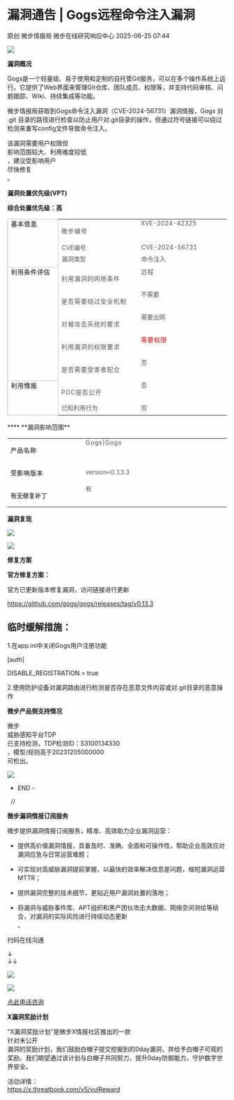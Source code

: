 #  漏洞通告 | Gogs远程命令注入漏洞  
原创 微步情报局  微步在线研究响应中心   2025-06-25 07:44  
  
![](https://mmbiz.qpic.cn/mmbiz_png/fFyp1gWjicMKNkm4Pg1Ed6nv0proxQLEKJ2CUCIficfAwKfClJ84puialc9eER0oaibMn1FDUpibeK1t1YvgZcLYl3A/640?wx_fmt=png&wxfrom=5&wx_lazy=1&wx_co=1 "")  
  
  
**漏洞概况**  
  
  
  
Gogs是一个轻量级、易于使用和定制的自托管Git服务，可以在多个操作系统上运行。它提供了Web界面来管理Git仓库、团队成员、权限等，并支持代码审核、问题跟踪、Wiki、持续集成等功能。  
  
微步情报局获取到Gogs命令注入漏洞（CVE-2024-56731）漏洞情报，Gogs 对 .git 目录的路径进行检查以防止用户对.git目录的操作，但通过符号链接可以绕过检测来重写config文件导致命令注入。  
  
该漏洞需要用户权限但  
影响范围较大、利用难度较低  
，建议受影响用户  
尽快修复  
。  
  
**漏洞处置优先级(VPT)**  
  
  
  
**综合处置优先级：高**  
<table><tbody><tr style="-webkit-tap-highlight-color: transparent;margin: 0px;padding: 0px;outline: 0px;max-width: 100%;box-sizing: border-box !important;overflow-wrap: break-word !important;height: 31.0667px;visibility: visible;"><td rowspan="3" data-colwidth="110" width="110" style="-webkit-tap-highlight-color: transparent;margin: 0px;padding: 0px 7.2px;outline: 0px;overflow-wrap: break-word !important;word-break: break-all;hyphens: auto;border: 0.666667px solid rgb(191, 191, 191);max-width: 100%;box-sizing: border-box !important;vertical-align: top;visibility: visible;"><p style="-webkit-tap-highlight-color: transparent;margin: 0px;padding: 0px;outline: 0px;max-width: 100%;box-sizing: border-box !important;overflow-wrap: break-word !important;clear: both;min-height: 1em;visibility: visible;"><span style="-webkit-tap-highlight-color: transparent;margin: 0px;padding: 0px;outline: 0px;max-width: 100%;box-sizing: border-box !important;overflow-wrap: break-word !important;color: rgb(84, 84, 84);font-size: 14px;letter-spacing: 1px;visibility: visible;"><strong style="-webkit-tap-highlight-color: transparent;margin: 0px;padding: 0px;outline: 0px;max-width: 100%;box-sizing: border-box !important;overflow-wrap: break-word !important;visibility: visible;"><span leaf="">基本信息</span></strong></span><o:p style="-webkit-tap-highlight-color: transparent;margin: 0px;padding: 0px;outline: 0px;max-width: 100%;box-sizing: border-box !important;overflow-wrap: break-word !important;visibility: visible;"></o:p></p></td><td data-colwidth="188" width="158.33333333333334" style="padding: 0px 7.2px;outline: 0px;word-break: break-all;hyphens: auto;border-width: 0.666667px;border-color: rgb(191, 191, 191);vertical-align: top;"><p style="outline: 0px;"><span style="outline: 0px;color: rgb(84, 84, 84);letter-spacing: 1px;font-size: 14px;"><span leaf=""><span textstyle="" style="font-size: 14px;color: rgb(84, 84, 84);font-weight: normal;">微步编号</span></span></span><o:p style="outline: 0px;"></o:p></p></td><td data-colwidth="229" width="88" style="padding: 0px 7.2px;outline: 0px;word-break: break-all;hyphens: auto;border-width: 0.666667px;border-color: rgb(191, 191, 191);vertical-align: top;"><span style="font-size: 14px;color: rgb(84, 84, 84);" data-pm-slice="2 2 [&#34;table&#34;,{&#34;interlaced&#34;:null,&#34;align&#34;:null,&#34;class&#34;:null,&#34;style&#34;:&#34;width:557px;&#34;},&#34;table_body&#34;,null,&#34;table_row&#34;,{&#34;class&#34;:null,&#34;style&#34;:&#34;outline: 0px;height: 31.0667px;&#34;},&#34;table_cell&#34;,{&#34;colspan&#34;:1,&#34;rowspan&#34;:1,&#34;colwidth&#34;:[261],&#34;width&#34;:&#34;88&#34;,&#34;valign&#34;:null,&#34;align&#34;:null,&#34;style&#34;:&#34;padding: 0px 7.2px;outline: 0px;word-break: break-all;hyphens: auto;border-width: 0.666667px;border-color: rgb(191, 191, 191);vertical-align: top;&#34;},&#34;para&#34;,{&#34;tagName&#34;:&#34;p&#34;,&#34;attributes&#34;:{},&#34;namespaceURI&#34;:&#34;http://www.w3.org/1999/xhtml&#34;}]"><span leaf=""><span textstyle="" style="font-size: 14px;color: rgb(84, 84, 84);font-weight: normal;">XVE-</span></span><span leaf=""><span textstyle="" style="font-size: 14px;color: rgb(84, 84, 84);font-weight: normal;">2024-42325</span></span></span></td></tr><tr><td data-colwidth="188"><section><span leaf=""><span textstyle="" style="font-size: 14px;color: rgb(84, 84, 84);font-weight: normal;">CVE编号</span></span></section></td><td data-colwidth="229"><section><span leaf=""><span textstyle="" style="font-size: 14px;color: rgb(84, 84, 84);font-weight: normal;">C</span></span><span leaf=""><span textstyle="" style="font-size: 14px;color: rgb(84, 84, 84);font-weight: normal;">VE-2024-56731</span></span></section></td></tr><tr style="-webkit-tap-highlight-color: transparent;margin: 0px;padding: 0px 7.2px;outline: 0px;max-width: 100%;box-sizing: border-box !important;overflow-wrap: break-word !important;word-break: break-all;hyphens: auto;border-width: 0.666667px;border-color: rgb(191, 191, 191);vertical-align: top;height: 31.0667px;"><td data-colwidth="188"><section><span leaf=""><span textstyle="" style="font-size: 14px;color: rgb(84, 84, 84);font-weight: normal;">漏洞类型</span></span></section></td><td data-colwidth="229"><section><span leaf=""><span textstyle="" style="font-size: 14px;color: rgb(84, 84, 84);">命令注入</span></span></section></td></tr><tr style="-webkit-tap-highlight-color: transparent;margin: 0px;padding: 0px;outline: 0px;max-width: 100%;box-sizing: border-box !important;overflow-wrap: break-word !important;height: 31.0667px;"><td rowspan="5" data-colwidth="110" width="135" style="-webkit-tap-highlight-color: transparent;margin: 0px;padding: 0px 7.2px;outline: 0px;overflow-wrap: break-word !important;word-break: break-all;hyphens: auto;border: 0.666667px solid rgb(191, 191, 191);max-width: 100%;box-sizing: border-box !important;vertical-align: top;"><p style="-webkit-tap-highlight-color: transparent;margin: 0px;padding: 0px;outline: 0px;max-width: 100%;box-sizing: border-box !important;overflow-wrap: break-word !important;clear: both;min-height: 1em;"><strong style="-webkit-tap-highlight-color: transparent;margin: 0px;padding: 0px;outline: 0px;max-width: 100%;box-sizing: border-box !important;overflow-wrap: break-word !important;"><span style="-webkit-tap-highlight-color: transparent;margin: 0px;padding: 0px;outline: 0px;max-width: 100%;box-sizing: border-box !important;overflow-wrap: break-word !important;color: rgb(84, 84, 84);letter-spacing: 1px;font-size: 14px;"><span leaf="">利用条件评估</span></span></strong><o:p style="-webkit-tap-highlight-color: transparent;margin: 0px;padding: 0px;outline: 0px;max-width: 100%;box-sizing: border-box !important;overflow-wrap: break-word !important;"></o:p></p></td><td data-colwidth="188" width="158.33333333333334" style="padding: 0px 7.2px;outline: 0px;word-break: break-all;hyphens: auto;border-width: 0.666667px;border-color: rgb(191, 191, 191);vertical-align: top;"><p style="outline: 0px;"><span style="outline: 0px;color: rgb(84, 84, 84);letter-spacing: 1px;font-size: 14px;"><span leaf=""><span textstyle="" style="font-size: 14px;color: rgb(84, 84, 84);font-weight: normal;">利用漏洞的网络条件</span></span><span leaf=""><br/></span></span><o:p style="outline: 0px;"></o:p></p></td><td data-colwidth="229" width="221" style="padding: 0px 7.2px;outline: 0px;word-break: break-all;hyphens: auto;border-width: 0.666667px;border-color: rgb(191, 191, 191);vertical-align: top;"><span style="color: rgb(84, 84, 84);font-size: 14px;letter-spacing: 1px;"><span leaf=""><span textstyle="" style="font-size: 14px;color: rgb(84, 84, 84);font-weight: normal;">远程</span></span></span></td></tr><tr style="-webkit-tap-highlight-color: transparent;margin: 0px;padding: 0px;outline: 0px;max-width: 100%;box-sizing: border-box !important;overflow-wrap: break-word !important;height: 31.0667px;"><td data-colwidth="188" width="200" style="padding: 0px 7.2px;outline: 0px;word-break: break-all;hyphens: auto;border-width: 0.666667px;border-color: rgb(191, 191, 191);vertical-align: top;"><p style="outline: 0px;"><span style="outline: 0px;color: rgb(84, 84, 84);font-size: 14px;letter-spacing: 1px;"><span leaf=""><span textstyle="" style="font-size: 14px;color: rgb(84, 84, 84);font-weight: normal;">是否需要绕过安全机制</span></span></span><o:p style="outline: 0px;"></o:p></p></td><td data-colwidth="229" width="221" style="padding: 0px 7.2px;outline: 0px;word-break: break-all;hyphens: auto;border-width: 0.666667px;border-color: rgb(191, 191, 191);vertical-align: top;"><span style="font-size: 14px;color: rgb(84, 84, 84);"><span leaf=""><span textstyle="" style="font-size: 14px;color: rgb(84, 84, 84);font-weight: normal;">不需要</span></span></span></td></tr><tr style="-webkit-tap-highlight-color: transparent;margin: 0px;padding: 0px;outline: 0px;max-width: 100%;box-sizing: border-box !important;overflow-wrap: break-word !important;height: 27px;"><td data-colwidth="188" width="200" style="padding: 0px 7.2px;outline: 0px;word-break: break-all;hyphens: auto;border-width: 0.666667px;border-color: rgb(191, 191, 191);vertical-align: top;"><p style="outline: 0px;"><span style="outline: 0px;color: rgb(84, 84, 84);letter-spacing: 1px;font-size: 14px;"><span leaf=""><span textstyle="" style="font-size: 14px;color: rgb(84, 84, 84);font-weight: normal;">对被攻击系统的要求</span></span><span leaf=""><br/></span></span><o:p style="outline: 0px;"></o:p></p></td><td data-colwidth="229" width="221" style="padding: 0px 7.2px;outline: 0px;word-break: break-all;hyphens: auto;border-width: 0.666667px;border-color: rgb(191, 191, 191);vertical-align: top;"><section><span leaf=""><span textstyle="" style="font-size: 14px;color: rgb(84, 84, 84);">需要出网</span></span></section></td></tr><tr style="-webkit-tap-highlight-color: transparent;margin: 0px;padding: 0px;outline: 0px;max-width: 100%;box-sizing: border-box !important;overflow-wrap: break-word !important;height: 27px;"><td data-colwidth="188" width="200" style="padding: 0px 7.2px;outline: 0px;word-break: break-all;hyphens: auto;border-width: 0.666667px;border-color: rgb(191, 191, 191);vertical-align: top;"><p style="outline: 0px;"><span style="outline: 0px;color: rgb(84, 84, 84);font-size: 14px;letter-spacing: 1px;"><span leaf=""><span textstyle="" style="font-size: 14px;color: rgb(84, 84, 84);font-weight: normal;">利用漏洞的权限要求</span></span></span><o:p style="outline: 0px;"></o:p></p></td><td data-colwidth="229" width="221" style="padding: 0px 7.2px;outline: 0px;word-break: break-all;hyphens: auto;border-width: 0.666667px;border-color: rgb(191, 191, 191);vertical-align: top;"><span style="color: rgb(84, 84, 84);font-size: 14px;letter-spacing: 1px;"><span leaf=""><span textstyle="" style="font-size: 14px;color: rgb(219, 0, 0);font-weight: normal;">需要权限</span></span></span></td></tr><tr style="-webkit-tap-highlight-color: transparent;margin: 0px;padding: 0px;outline: 0px;max-width: 100%;box-sizing: border-box !important;overflow-wrap: break-word !important;height: 27px;"><td data-colwidth="188" width="200" style="padding: 0px 7.2px;outline: 0px;word-break: break-all;hyphens: auto;border-width: 0.666667px;border-color: rgb(191, 191, 191);vertical-align: top;"><p style="outline: 0px;"><span style="outline: 0px;color: rgb(84, 84, 84);letter-spacing: 1px;font-size: 14px;"><span leaf=""><span textstyle="" style="font-size: 14px;color: rgb(84, 84, 84);font-weight: normal;">是否需要受害者配合</span></span></span><o:p style="outline: 0px;"></o:p></p></td><td data-colwidth="229" width="88" style="padding: 0px 7.2px;outline: 0px;word-break: break-all;hyphens: auto;border-width: 0.666667px;border-color: rgb(191, 191, 191);vertical-align: top;"><span style="font-size: 14px;color: rgb(84, 84, 84);"><span leaf=""><span textstyle="" style="font-size: 14px;color: rgb(84, 84, 84);font-weight: normal;">否</span></span></span></td></tr><tr style="-webkit-tap-highlight-color: transparent;margin: 0px;padding: 0px;outline: 0px;max-width: 100%;box-sizing: border-box !important;overflow-wrap: break-word !important;height: 27.2px;"><td rowspan="2" data-colwidth="110" width="115" style="-webkit-tap-highlight-color: transparent;margin: 0px;padding: 0px 7.2px;outline: 0px;overflow-wrap: break-word !important;word-break: break-all;hyphens: auto;border: 0.666667px solid rgb(191, 191, 191);max-width: 100%;box-sizing: border-box !important;vertical-align: top;"><p style="-webkit-tap-highlight-color: transparent;margin: 0px;padding: 0px;outline: 0px;max-width: 100%;box-sizing: border-box !important;overflow-wrap: break-word !important;clear: both;min-height: 1em;"><strong style="-webkit-tap-highlight-color: transparent;margin: 0px;padding: 0px;outline: 0px;max-width: 100%;box-sizing: border-box !important;overflow-wrap: break-word !important;"><span style="-webkit-tap-highlight-color: transparent;margin: 0px;padding: 0px;outline: 0px;max-width: 100%;box-sizing: border-box !important;overflow-wrap: break-word !important;color: rgb(84, 84, 84);letter-spacing: 1px;font-size: 14px;"><span leaf="">利用情报</span></span></strong><o:p style="-webkit-tap-highlight-color: transparent;margin: 0px;padding: 0px;outline: 0px;max-width: 100%;box-sizing: border-box !important;overflow-wrap: break-word !important;"></o:p></p></td><td data-colwidth="188" width="158.33333333333334" style="padding: 0px 7.2px;outline: 0px;word-break: break-all;hyphens: auto;border-width: 0.666667px;border-color: rgb(191, 191, 191);vertical-align: top;"><p style="outline: 0px;"><span style="outline: 0px;color: rgb(84, 84, 84);font-size: 14px;letter-spacing: 1px;"><span leaf=""><span textstyle="" style="font-size: 14px;color: rgb(84, 84, 84);font-weight: normal;">POC是否公开</span></span></span><o:p style="outline: 0px;"></o:p></p></td><td data-colwidth="229" width="88" style="padding: 0px 7.2px;outline: 0px;word-break: break-all;hyphens: auto;border-width: 0.666667px;border-color: rgb(191, 191, 191);vertical-align: top;height: 27.2px;"><section><span leaf=""><span textstyle="" style="font-size: 14px;color: rgb(84, 84, 84);">否</span></span></section></td></tr><tr style="-webkit-tap-highlight-color: transparent;margin: 0px;padding: 0px 7.2px;outline: 0px;max-width: 100%;box-sizing: border-box !important;overflow-wrap: break-word !important;word-break: break-all;hyphens: auto;border-width: 0.666667px;border-color: rgb(191, 191, 191);vertical-align: top;height: 27.2px;"><td data-colwidth="188" width="180" style="padding: 0px 7.2px;outline: 0px;word-break: break-all;hyphens: auto;border-width: 0.666667px;border-color: rgb(191, 191, 191);vertical-align: top;"><span style="outline: 0px;font-size: 14px;color: rgb(84, 84, 84);"><span leaf=""><span textstyle="" style="font-size: 14px;color: rgb(84, 84, 84);font-weight: normal;">已知利用行为</span></span><span leaf=""><br/></span></span></td><td data-colwidth="229" width="222" style="padding: 0px 7.2px;outline: 0px;word-break: break-all;hyphens: auto;border-width: 0.666667px;border-color: rgb(191, 191, 191);vertical-align: top;height: 27px;"><section style="margin-bottom: 0px;"><span leaf=""><span textstyle="" style="font-size: 14px;color: rgb(84, 84, 84);font-weight: normal;">否</span></span></section></td></tr></tbody></table>  
****  
**漏洞影响范围**  
  
  
  
<table><tbody><tr style="outline: 0px;height: 33.2px;"><td data-colwidth="148" width="152" style="padding: 0px 7.2px;outline: 0px;word-break: break-all;hyphens: auto;border-width: 0.666667px;border-color: rgb(191, 191, 191);vertical-align: top;"><p style="outline: 0px;"><strong style="outline: 0px;"><span style="outline: 0px;color: rgb(84, 84, 84);letter-spacing: 1px;font-size: 14px;"><span leaf="">产品名称</span></span></strong><o:p style="outline: 0px;"></o:p></p></td><td data-colwidth="398" width="346" style="padding: 0px 7.2px;outline: 0px;word-break: break-all;hyphens: auto;border-width: 0.666667px;border-color: rgb(191, 191, 191);vertical-align: top;"><span style="color: rgb(84, 84, 84);font-size: 14px;letter-spacing: 1px;"><span leaf="">Gogs|Gogs</span></span></td></tr><tr style="outline: 0px;height: 27px;"><td data-colwidth="148" width="172" style="padding: 0px 7.2px;outline: 0px;word-break: break-all;hyphens: auto;border-width: 0.666667px;border-color: rgb(191, 191, 191);vertical-align: top;"><p style="outline: 0px;"><strong style="outline: 0px;"><span style="outline: 0px;color: rgb(84, 84, 84);letter-spacing: 1px;font-size: 14px;"><span leaf="">受影响版本</span></span></strong><o:p style="outline: 0px;"></o:p></p></td><td data-colwidth="398" width="346" style="padding: 0px 7.2px;outline: 0px;word-break: break-all;hyphens: auto;border-width: 0.666667px;border-color: rgb(191, 191, 191);vertical-align: top;"><p><span leaf=""><span textstyle="" style="font-size: 14px;color: rgb(84, 84, 84);">version&lt;0.13.3</span></span></p></td></tr><tr style="outline: 0px;height: 27px;"><td data-colwidth="148" width="172" style="padding: 0px 7.2px;outline: 0px;word-break: break-all;hyphens: auto;border-width: 0.666667px;border-color: rgb(191, 191, 191);vertical-align: top;"><p data-pm-slice="0 0 []"><span style=""><font face="微软雅黑"><span leaf=""><span textstyle="" style="font-size: 14px;color: rgb(84, 84, 84);font-weight: bold;">有无修复补丁</span></span></font></span><o:p style="outline: 0px;"></o:p></p></td><td data-colwidth="398" width="346" style="padding: 0px 7.2px;outline: 0px;word-break: break-all;hyphens: auto;border-width: 0.666667px;border-color: rgb(191, 191, 191);vertical-align: top;"><span style="letter-spacing: 0.578px;font-size: 14px;color: rgb(84, 84, 84);"><span leaf="">有</span></span></td></tr></tbody></table>  
  
**漏洞复现**  
  
  
  
  
![](https://mmbiz.qpic.cn/mmbiz_png/fFyp1gWjicMKG1HicnWkyRPfXEMaWlGCEtqKWLibIQ4n87p8M4353vT1yQvVJC0PbvoGicBo9WJZSBBKs23aOr3hqg/640?wx_fmt=png&from=appmsg "")  
  
![](https://mmbiz.qpic.cn/mmbiz_png/fFyp1gWjicMKG1HicnWkyRPfXEMaWlGCEtn9eTjT4ButtAA3gqE9RWtAL0lJAAehZsdicqyoicdnH1uhKHepvW56tA/640?wx_fmt=png&from=appmsg "")  
  
  
**修复方案**  
  
  
  
  
**官方修复方案：**  
  
官方已更新版本修复漏洞，访问链接进行更新  
  
https://github.com/gogs/gogs/releases/tag/v0.13.3  
## 临时缓解措施：  
  
1.在app.ini中关闭Gogs用户注册功能  
  
[auth]  
  
DISABLE_REGISTRATION = true  
  
2.使用防护设备对漏洞路由进行检测是否存在恶意文件内容或对.git目录的恶意操作  
  
**微步产品侧支持情况**  
  
  
  
微步  
威胁感知平台TDP   
已支持检测，TDP检测ID：S3100134330  
，模型/规则高于20231205000000  
可检出。  
  
![](https://mmbiz.qpic.cn/mmbiz_png/fFyp1gWjicMKG1HicnWkyRPfXEMaWlGCEtaiaq0FyuIcpT79hm5lOJ5BAd3ALC9LpzunfbKdWO3cGicr4sRtaUZYJw/640?wx_fmt=png&from=appmsg "")  
  
  
- END -  
  
  
  //    
  
**微步漏洞情报订阅服务**  
  
  
微步提供漏洞情报订阅服务，精准、高效助力企业漏洞运营：  
- 提供高价值漏洞情报，具备及时、准确、全面和可操作性，帮助企业高效应对漏洞应急与日常运营难题；  
  
- 可实现对高威胁漏洞提前掌握，以最快的效率解决信息差问题，缩短漏洞运营MTTR；  
  
- 提供漏洞完整的技术细节，更贴近用户漏洞处置的落地；  
  
- 将漏洞与威胁事件库、APT组织和黑产团伙攻击大数据、网络空间测绘等结合，对漏洞的实际风险进行持续动态更新  
。  
  
  
扫码在线沟通  
  
↓  
↓↓  
  
![](https://mmbiz.qpic.cn/mmbiz_png/Yv6ic9zgr5hQl5bZ5Mx6PTAQg6tGLiciarvXajTdDnQiacxmwJFZ0D3ictBOmuYyRk99bibwZV49wbap77LibGQHdQPtA/640?wx_fmt=png&wxfrom=5&wx_lazy=1&wx_co=1 "")  
  
![](https://mmbiz.qpic.cn/mmbiz_png/Yv6ic9zgr5hTIdM9koHZFkrtYe5WU5rHxSDicbiaNFjEBAs1rojKGviaJGjOGd9KwKzN4aSpnNZDA5UWpY2E0JAnNg/640?wx_fmt=png&wxfrom=5&wx_lazy=1&wx_co=1 "")  
  
  
[点此电话咨询]()  
  
  
  
  
**X漏洞奖励计划**  
  
  
“X漏洞奖励计划”是微步X情报社区推出的一款  
针对未公开  
漏洞的奖励计划，我们鼓励白帽子提交挖掘到的0day漏洞，并给予白帽子可观的奖励。我们期望通过该计划与白帽子共同努力，提升0day防御能力，守护数字世界安全。  
  
活动详情：  
https://x.threatbook.com/v5/vulReward  
  
  
  
[](https://mp.weixin.qq.com/s?__biz=MzI5NjA0NjI5MQ==&mid=2650184178&idx=1&sn=42c6b4bb8e2a1d95c686725b2159bc97&scene=21#wechat_redirect)  
  
